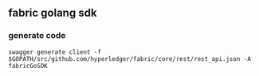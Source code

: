 ## fabric golang sdk

### generate code
```
swagger generate client -f $GOPATH/src/github.com/hyperledger/fabric/core/rest/rest_api.json -A fabricGoSDK
```